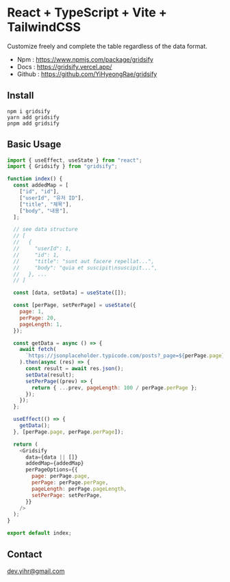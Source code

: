 # React + TypeScript + Vite + TailwindCSS

Customize freely and complete the table regardless of the data format.

- Npm : https://www.npmjs.com/package/gridsify
- Docs : https://gridsify.vercel.app/
- Github : https://github.com/YiHyeongRae/gridsify

## Install

```
npm i gridsify
yarn add gridsify
pnpm add gridsify
```

## Basic Usage

```js
import { useEffect, useState } from "react";
import { Gridsify } from "gridsify";

function index() {
  const addedMap = [
    ["id", "id"],
    ["userId", "유저 ID"],
    ["title", "제목"],
    ["body", "내용"],
  ];

  // see data structure
  // [
  //   {
  //     "userId": 1,
  //     "id": 1,
  //     "title": "sunt aut facere repellat...",
  //     "body": "quia et suscipit\nsuscipit...",
  //   }, ...
  // ]

  const [data, setData] = useState([]);

  const [perPage, setPerPage] = useState({
    page: 1,
    perPage: 20,
    pageLength: 1,
  });

  const getData = async () => {
    await fetch(
      `https://jsonplaceholder.typicode.com/posts?_page=${perPage.page}&_limit=${perPage.perPage}`
    ).then(async (res) => {
      const result = await res.json();
      setData(result);
      setPerPage((prev) => {
        return { ...prev, pageLength: 100 / perPage.perPage };
      });
    });
  };

  useEffect(() => {
    getData();
  }, [perPage.page, perPage.perPage]);

  return (
    <Gridsify
      data={data || []}
      addedMap={addedMap}
      perPageOptions={{
        page: perPage.page,
        perPage: perPage.perPage,
        pageLength: perPage.pageLength,
        setPerPage: setPerPage,
      }}
    />
  );
}

export default index;
```

## Contact

dev.yihr@gmail.com
